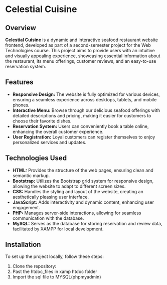 # Celestial Cuisine

## Overview

**Celestial Cuisine** is a dynamic and interactive seafood restaurant website frontend, developed as part of a second-semester project for the Web Technologies course. This project aims to provide users with an intuitive and visually appealing experience, showcasing essential information about the restaurant, its menu offerings, customer reviews, and an easy-to-use reservation system.

## Features

- **Responsive Design:** The website is fully optimized for various devices, ensuring a seamless experience across desktops, tablets, and mobile phones.
- **Interactive Menu:** Browse through our delicious seafood offerings with detailed descriptions and pricing, making it easier for customers to choose their favorite dishes.
- **Reservation System:** Users can conveniently book a table online, enhancing the overall customer experience.
- **User Registration:** Loyal customers can register themselves to enjoy personalized services and updates.

## Technologies Used

- **HTML:** Provides the structure of the web pages, ensuring clean and semantic markup.
- **Bootstrap:** Utilizes the Bootstrap grid system for responsive design, allowing the website to adapt to different screen sizes.
- **CSS:** Handles the styling and layout of the website, creating an aesthetically pleasing user interface.
- **JavaScript:** Adds interactivity and dynamic content, enhancing user engagement.
- **PHP:** Manages server-side interactions, allowing for seamless communication with the database.
- **MySQL:** Serves as the database for storing reservation and review data, facilitated by XAMPP for local development.

## Installation

To set up the project locally, follow these steps:

1. Clone the repository:
2. Past the htdoc_files in xamp htdoc folder
3. Import the sql file to MYSQL(phpmyadmin)

